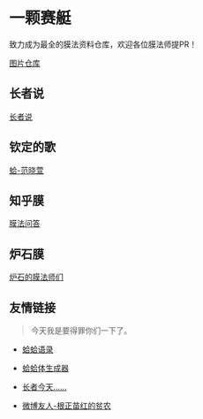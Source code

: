 一颗赛艇
===

致力成为最全的膜法资料仓库，欢迎各位膜法师提PR！

[图片仓库](image.md)

长者说
---

[长者说](http://elder.var4.com/)

钦定的歌
---

[蛤-范晓萱](http://music.163.com/#/song?id=230067)

知乎膜
---

[膜法问答](https://www.zhihu.com/collection/87992444)

炉石膜
---

[炉石的膜法师们](hearthstone.md)

友情链接
---

> 今天我是要得罪你们一下了。

- [蛤蛤语录](http://wiki.esu.im/index.php?title=%E8%9B%A4%E8%9B%A4%E8%AF%AD%E5%BD%95&veaction=edit&section=3)

- [蛤蛤体生成器](https://github.com/dkwingsmt/haha)

- [长者今天……](https://github.com/hczhcz/the-elder-is-excited)

- [微博友人-根正苗红的贫农](http://weibo.com/u/5449687795)
